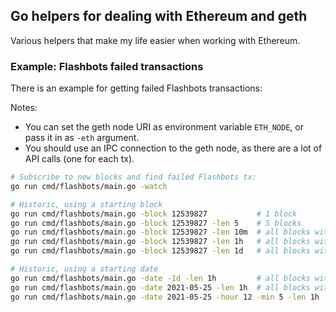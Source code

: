 ## Go helpers for dealing with Ethereum and geth

Various helpers that make my life easier when working with Ethereum.


### Example: Flashbots failed transactions

There is an example for getting failed Flashbots transactions:

Notes: 

* You can set the geth node URI as environment variable `ETH_NODE`, or pass it in as `-eth` argument.
* You should use an IPC connection to the geth node, as there are a lot of API calls (one for each tx).

```bash
# Subscribe to new blocks and find failed Flashbots tx:
go run cmd/flashbots/main.go -watch

# Historic, using a starting block
go run cmd/flashbots/main.go -block 12539827           # 1 block
go run cmd/flashbots/main.go -block 12539827 -len 5    # 5 blocks
go run cmd/flashbots/main.go -block 12539827 -len 10m  # all blocks within 10 minutes of given block
go run cmd/flashbots/main.go -block 12539827 -len 1h   # all blocks within 1 hour of given block
go run cmd/flashbots/main.go -block 12539827 -len 1d   # all blocks within 1 day of given block

# Historic, using a starting date
go run cmd/flashbots/main.go -date -1d -len 1h         # all blocks within 1 hour of yesterday 00:00:00 (UTC)
go run cmd/flashbots/main.go -date 2021-05-25 -len 1h  # all blocks within 1 hour of given date 00:00:00 (UTC)
go run cmd/flashbots/main.go -date 2021-05-25 -hour 12 -min 5 -len 1h  # all blocks within 1 hour of given date 12:05:00 (UTC)
```

